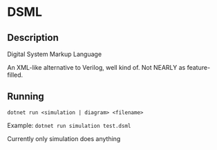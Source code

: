 # DSML

## Description

Digital System Markup Language

An XML-like alternative to Verilog, well kind of. Not NEARLY as feature-filled.

## Running

`dotnet run <simulation | diagram> <filename>`

Example: `dotnet run simulation test.dsml`

Currently only simulation does anything